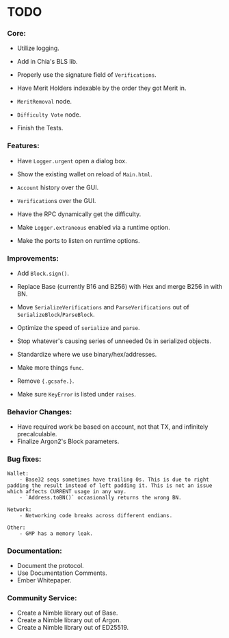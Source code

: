 # TODO

### Core:
- Utilize logging.

- Add in Chia's BLS lib.
- Properly use the signature field of `Verifications`.

- Have Merit Holders indexable by the order they got Merit in.

- `MeritRemoval` node.
- `Difficulty Vote` node.

- Finish the Tests.

### Features:
- Have `Logger.urgent` open a dialog box.

- Show the existing wallet on reload of `Main.html`.
- `Account` history over the GUI.
- `Verification`s over the GUI.

- Have the RPC dynamically get the difficulty.

- Make `Logger.extraneous` enabled via a runtime option.
- Make the ports to listen on runtime options.

### Improvements:
- Add `Block.sign()`.

- Replace Base (currently B16 and B256) with Hex and merge B256 in with BN.

- Move `SerializeVerifications` and `ParseVerifications` out of `SerializeBlock`/`ParseBlock`.
- Optimize the speed of `serialize` and `parse`.
- Stop whatever's causing series of unneeded 0s in serialized objects.

- Standardize where we use binary/hex/addresses.

- Make more things `func`.
- Remove `{.gcsafe.}`.
- Make sure `KeyError` is listed under `raises`.

### Behavior Changes:
- Have required work be based on account, not that TX, and infinitely precalculable.
- Finalize Argon2's Block parameters.

### Bug fixes:

    Wallet:
        - Base32 seqs sometimes have trailing 0s. This is due to right padding the result instead of left padding it. This is not an issue which affects CURRENT usage in any way.
        - `Address.toBN()` occasionally returns the wrong BN.

    Network:
        - Networking code breaks across different endians.

    Other:
        - GMP has a memory leak.

### Documentation:
- Document the protocol.
- Use Documentation Comments.
- Ember Whitepaper.

### Community Service:
- Create a Nimble library out of Base.
- Create a Nimble library out of Argon.
- Create a Nimble library out of ED25519.
